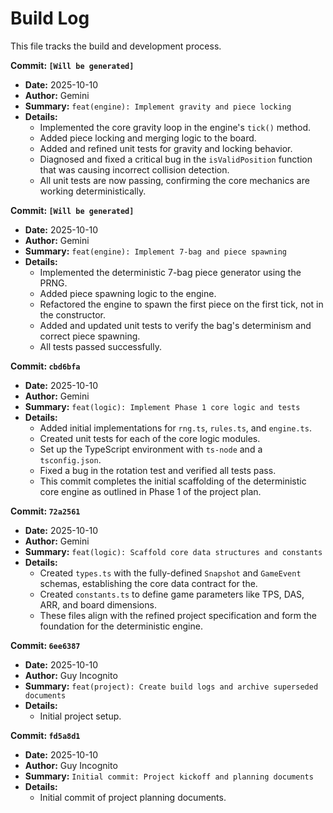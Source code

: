 # Build Log

This file tracks the build and development process.

**Commit: `[Will be generated]`**
*   **Date:** 2025-10-10
*   **Author:** Gemini
*   **Summary:** `feat(engine): Implement gravity and piece locking`
*   **Details:**
    *   Implemented the core gravity loop in the engine's `tick()` method.
    *   Added piece locking and merging logic to the board.
    *   Added and refined unit tests for gravity and locking behavior.
    *   Diagnosed and fixed a critical bug in the `isValidPosition` function that was causing incorrect collision detection.
    *   All unit tests are now passing, confirming the core mechanics are working deterministically.

**Commit: `[Will be generated]`**
*   **Date:** 2025-10-10
*   **Author:** Gemini
*   **Summary:** `feat(engine): Implement 7-bag and piece spawning`
*   **Details:**
    *   Implemented the deterministic 7-bag piece generator using the PRNG.
    *   Added piece spawning logic to the engine.
    *   Refactored the engine to spawn the first piece on the first tick, not in the constructor.
    *   Added and updated unit tests to verify the bag's determinism and correct piece spawning.
    *   All tests passed successfully.

**Commit: `cbd6bfa`**
*   **Date:** 2025-10-10
*   **Author:** Gemini
*   **Summary:** `feat(logic): Implement Phase 1 core logic and tests`
*   **Details:**
    *   Added initial implementations for `rng.ts`, `rules.ts`, and `engine.ts`.
    *   Created unit tests for each of the core logic modules.
    *   Set up the TypeScript environment with `ts-node` and a `tsconfig.json`.
    *   Fixed a bug in the rotation test and verified all tests pass.
    *   This commit completes the initial scaffolding of the deterministic core engine as outlined in Phase 1 of the project plan.

**Commit: `72a2561`**
*   **Date:** 2025-10-10
*   **Author:** Gemini
*   **Summary:** `feat(logic): Scaffold core data structures and constants`
*   **Details:**
    *   Created `types.ts` with the fully-defined `Snapshot` and `GameEvent` schemas, establishing the core data contract for the.
    *   Created `constants.ts` to define game parameters like TPS, DAS, ARR, and board dimensions.
    *   These files align with the refined project specification and form the foundation for the deterministic engine.

**Commit: `6ee6387`**
*   **Date:** 2025-10-10
*   **Author:** Guy Incognito
*   **Summary:** `feat(project): Create build logs and archive superseded documents`
*   **Details:**
    *   Initial project setup.

**Commit: `fd5a8d1`**
*   **Date:** 2025-10-10
*   **Author:** Guy Incognito
*   **Summary:** `Initial commit: Project kickoff and planning documents`
*   **Details:**
    *   Initial commit of project planning documents.